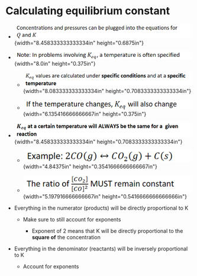 # Calculating equilibrium constant
-   ![](../media/Unit-7-Calculating-equilibrium-constant-image1.png){width="8.458333333333334in" height="0.6875in"}
-   ![](../media/Unit-7-Calculating-equilibrium-constant-image2.png){width="8.0in" height="0.375in"}

    -   ![](../media/Unit-7-Calculating-equilibrium-constant-image3.png){width="8.083333333333334in" height="0.7083333333333334in"}

    -   ![](../media/Unit-7-Calculating-equilibrium-constant-image4.png){width="6.135416666666667in" height="0.375in"}
-   ![](../media/Unit-7-Calculating-equilibrium-constant-image5.png){width="8.458333333333334in" height="0.7083333333333334in"}

    -   ![](../media/Unit-7-Calculating-equilibrium-constant-image6.png){width="4.84375in" height="0.3541666666666667in"}

    -   ![](../media/Unit-7-Calculating-equilibrium-constant-image7.png){width="5.197916666666667in" height="0.5416666666666666in"}
-   Everything in the numerator (products) will be directly proportional to K

    -   Make sure to still account for exponents

        -   Exponent of 2 means that K will be directly proportional to the **square of** the concentration
-   Everything in the denominator (reactants) will be inversely proportional to K

    -   Account for exponents







